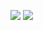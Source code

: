 ![](https://github-readme-stats.anuraghazra1.vercel.app/api/top-langs/?username=eyrefree)
![](https://github-readme-stats.vercel.app/api?username=eyrefree)
